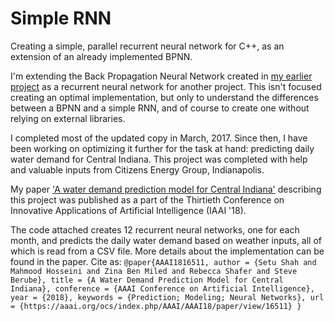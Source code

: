# Simple RNN
Creating a simple, parallel recurrent neural network for C++, as an extension of an already implemented BPNN.

I'm extending the Back Propagation Neural Network created in [my earlier project](https://github.com/setu4993/Fatality_Rate_Prediction_Navigation_Tool) as a recurrent neural network for another project. This isn't focused creating an optimal implementation, but only to understand the differences between a BPNN and a simple RNN, and of course to create one without relying on external libraries.

I completed most of the updated copy in March, 2017. Since then, I have been working on optimizing it further for the task at hand: predicting daily water demand for Central Indiana. This project was completed with help and valuable inputs from Citizens Energy Group, Indianapolis.

My paper ['A water demand prediction model for Central Indiana'](https://aaai.org/ocs/index.php/AAAI/AAAI18/paper/view/16511) describing this project was published as a part of the Thirtieth Conference on Innovative Applications of Artificial Intelligence (IAAI '18).

The code attached creates 12 recurrent neural networks, one for each month, and predicts the daily water demand based on weather inputs, all of which is read from a CSV file. More details about the implementation can be found in the paper. Cite as:
`
@paper{AAAI1816511,
	author = {Setu Shah and Mahmood Hosseini and Zina Ben Miled and Rebecca Shafer and Steve Berube},
	title = {A Water Demand Prediction Model for Central Indiana},
	conference = {AAAI Conference on Artificial Intelligence},
	year = {2018},
	keywords = {Prediction; Modeling; Neural Networks},
	url = {https://aaai.org/ocs/index.php/AAAI/AAAI18/paper/view/16511}
}
`